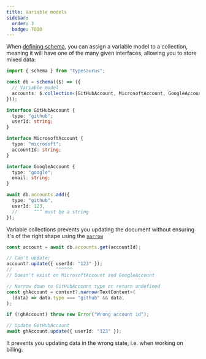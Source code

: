 ```yaml
---
title: Variable models
sidebar:
  order: 3
  badge: TODO
---
```


When [defining schema](/docs/intro/schema), you can assign a variable model to a collection, meaning it will have one of the many given interfaces, allowing you to store mixed data:

```ts
import { schema } from "typesaurus";

const db = schema(($) => ({
  // Variable model
  accounts: $.collection<[GitHubAccount, MicrosoftAccount, GoogleAccount]>(),
}));

interface GitHubAccount {
  type: "github";
  userId: string;
}

interface MicrosoftAccount {
  type: "microsoft";
  accountId: string;
}

interface GoogleAccount {
  type: "google";
  email: string;
}

await db.accounts.add({
  type: "github",
  userId: 123,
  //      ^^^ must be a string
});
```

Variable collections prevents you updating the document without ensuring it's of the right shape using the [`narrow`](/docs/api/narrow)

```ts
const account = await db.accounts.get(accountId);

// Can't update:
account?.update({ userId: "123" });
//                ^^^^^^
// Doesn't exist on MicrosoftAccount and GoogleAccount

// Narrow down to GitHubAccount type or return undefined
const ghAccount = content?.narrow<TextContent>(
  (data) => data.type === "github" && data,
);

if (!ghAccount) throw new Error("Wrong account id");

// Update GitHubAccount
await ghAccount.update({ userId: "123" });
```

It prevents you updating data in the wrong state, i.e. when working on billing.
